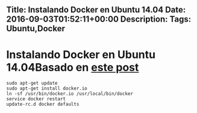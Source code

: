 Title: Instalando Docker en Ubuntu 14.04
Date: 2016-09-03T01:52:11+00:00
Description: 
Tags: Ubuntu,Docker
---
# Instalando Docker en Ubuntu 14.04Basado en [este post](http://www.liquidweb.com/kb/how-to-install-docker-on-ubuntu-14-04-lts/)

```
sudo apt-get update
sudo apt-get install docker.io
ln -sf /usr/bin/docker.io /usr/local/bin/docker
service docker restart
update-rc.d docker defaults
```